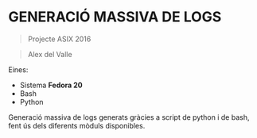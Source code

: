 GENERACIÓ MASSIVA DE LOGS
===========================

>Projecte ASIX 2016

>Alex del Valle

Eines:

*	Sistema **Fedora 20**
*	Bash
*	Python
	
Generació massiva de logs generats gràcies a script de python i de bash, fent ús
dels diferents mòduls disponibles.


